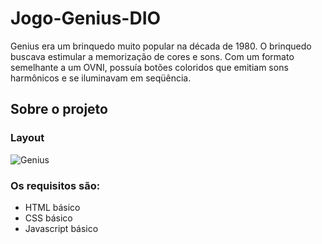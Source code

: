 # Jogo-Genius-DIO

Genius era um brinquedo muito popular na década de 1980. O brinquedo buscava estimular a memorização de cores e sons. 
Com um formato semelhante a um OVNI, possuía botões coloridos que emitiam sons harmônicos e se iluminavam em seqüência. 


## Sobre o projeto

### Layout 

![Genius](https://user-images.githubusercontent.com/94863117/146490606-dea28cf8-5d29-445f-ad13-41cfdd2dae7e.jpg)


### Os requisitos são:
- HTML básico
- CSS básico
- Javascript básico
